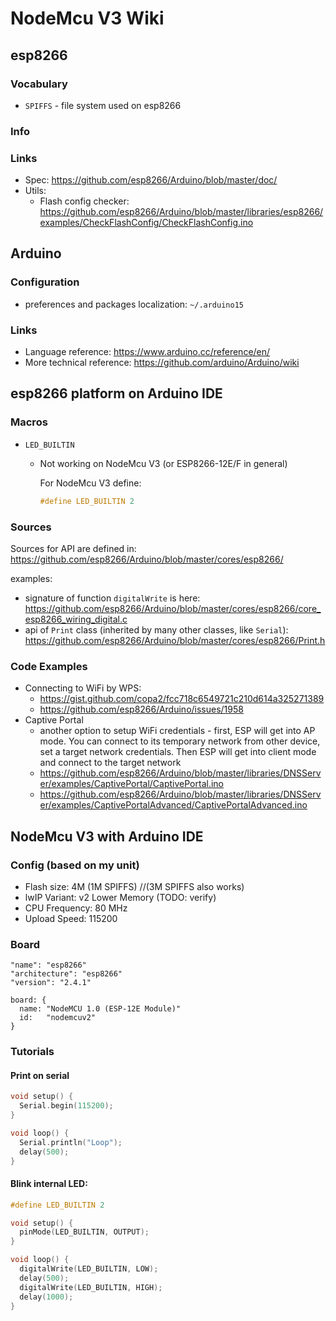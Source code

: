# NodeMcu V3 Wiki


## esp8266

### Vocabulary

* `SPIFFS` - file system used on esp8266 

### Info

### Links

* Spec: https://github.com/esp8266/Arduino/blob/master/doc/
* Utils:
	* Flash config checker: https://github.com/esp8266/Arduino/blob/master/libraries/esp8266/examples/CheckFlashConfig/CheckFlashConfig.ino



## Arduino

### Configuration
* preferences and packages localization: `~/.arduino15`

### Links

* Language reference: https://www.arduino.cc/reference/en/
* More technical reference: https://github.com/arduino/Arduino/wiki



## esp8266 platform on Arduino IDE

### Macros

* `LED_BUILTIN`
	* Not working on NodeMcu V3 (or ESP8266-12E/F in general)

	  For NodeMcu V3 define:

	  ```c
	  #define LED_BUILTIN 2
	  ```

### Sources

Sources for API are defined in: https://github.com/esp8266/Arduino/blob/master/cores/esp8266/ 

examples:
* signature of function `digitalWrite` is here: https://github.com/esp8266/Arduino/blob/master/cores/esp8266/core_esp8266_wiring_digital.c
* api of `Print` class (inherited by many other classes, like `Serial`): https://github.com/esp8266/Arduino/blob/master/cores/esp8266/Print.h


### Code Examples

* Connecting to WiFi by WPS:
  * https://gist.github.com/copa2/fcc718c6549721c210d614a325271389
  * https://github.com/esp8266/Arduino/issues/1958
* Captive Portal
  * another option to setup WiFi credentials - first, ESP will get into
    AP mode. You can connect to its temporary network from other device, set
    a target network credentials. Then ESP will get into client mode
    and connect to the target network
  * https://github.com/esp8266/Arduino/blob/master/libraries/DNSServer/examples/CaptivePortal/CaptivePortal.ino
  * https://github.com/esp8266/Arduino/blob/master/libraries/DNSServer/examples/CaptivePortalAdvanced/CaptivePortalAdvanced.ino




## NodeMcu V3 with Arduino IDE

### Config (based on my unit)

* Flash size: 4M (1M SPIFFS) //(3M SPIFFS also works)
* lwIP Variant: v2 Lower Memory (TODO: verify)
* CPU Frequency: 80 MHz
* Upload Speed: 115200

### Board

```
"name": "esp8266"
"architecture": "esp8266"
"version": "2.4.1"
```

```
board: {
  name: "NodeMCU 1.0 (ESP-12E Module)"
  id:   "nodemcuv2"
}
```


### Tutorials

#### Print on serial

```c
void setup() {
  Serial.begin(115200);
}

void loop() {
  Serial.println("Loop");
  delay(500);
}
```


#### Blink internal LED:

```c
#define LED_BUILTIN 2

void setup() {
  pinMode(LED_BUILTIN, OUTPUT);
}

void loop() {
  digitalWrite(LED_BUILTIN, LOW);
  delay(500);
  digitalWrite(LED_BUILTIN, HIGH);
  delay(1000);
}
```

